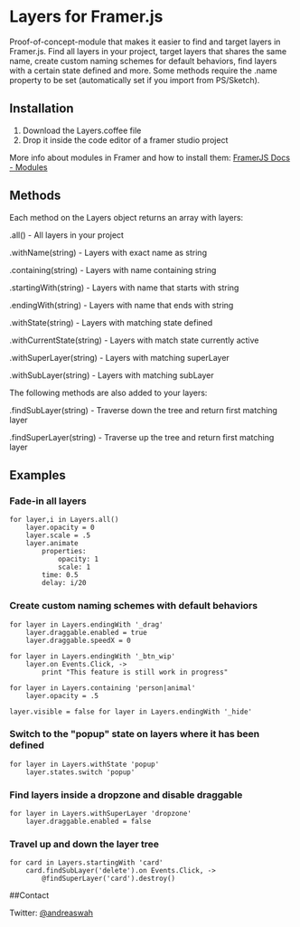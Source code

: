 # Layers for Framer.js

Proof-of-concept-module that makes it easier to find and target layers in Framer.js. Find all layers in your project, target layers that shares the same name, create custom naming schemes for default behaviors, find layers with a certain state defined and more.
Some methods require the .name property to be set (automatically set if you import from PS/Sketch).

## Installation

1. Download the Layers.coffee file
2. Drop it inside the code editor of a framer studio project


More info about modules in Framer and how to install them: [FramerJS Docs - Modules](http://framerjs.com/docs/#modules)


## Methods

Each method on the Layers object returns an array with layers:

.all() - All layers in your project

.withName(string) - Layers with exact name as string

.containing(string) - Layers with name containing string

.startingWith(string) - Layers with name that starts with string

.endingWith(string) - Layers with name that ends with string

.withState(string) - Layers with matching state defined

.withCurrentState(string) - Layers with match state currently active

.withSuperLayer(string) - Layers with matching superLayer

.withSubLayer(string) - Layers with matching subLayer

The following methods are also added to your layers:

.findSubLayer(string) - Traverse down the tree and return first matching layer

.findSuperLayer(string) - Traverse up the tree and return first matching layer

## Examples

### Fade-in all layers 
	for layer,i in Layers.all()
		layer.opacity = 0
		layer.scale = .5
		layer.animate
			properties:
				opacity: 1
				scale: 1
			time: 0.5
			delay: i/20
		
### Create custom naming schemes with default behaviors
	for layer in Layers.endingWith '_drag'
		layer.draggable.enabled = true 
		layer.draggable.speedX = 0

	for layer in Layers.endingWith '_btn_wip'
		layer.on Events.Click, -> 
			print "This feature is still work in progress"

	for layer in Layers.containing 'person|animal'
		layer.opacity = .5
		
	layer.visible = false for layer in Layers.endingWith '_hide'

### Switch to the "popup" state on layers where it has been defined
	for layer in Layers.withState 'popup'
		layer.states.switch 'popup'

### Find layers inside a dropzone and disable draggable
	for layer in Layers.withSuperLayer 'dropzone'
		layer.draggable.enabled = false

### Travel up and down the layer tree 
	for card in Layers.startingWith 'card'
		card.findSubLayer('delete').on Events.Click, ->
			@findSuperLayer('card').destroy()


##Contact

Twitter: [@andreaswah](http://twitter.com/andreaswah)
